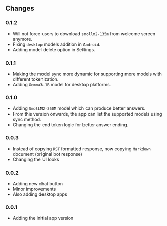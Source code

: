 ## Changes

### 0.1.2
- Will not force users to download `smollm2-135m` from welcome screen anymore.
- Fixing `desktop` models addition in `Android`.
- Adding model delete option in Settings.

### 0.1.1
- Making the model sync more dynamic for supporting more models with different tokenization.
- Adding `Gemma3-1B` model for desktop platforms.

### 0.1.0
- Adding `SmolLM2-360M` model which can produce better answers.
- From this version onwards, the app can list the supported models using sync method.
- Changing the end token logic for better answer ending.

### 0.0.3
- Instead of copying `RST` formatted response, now copying `Markdown` document (original bot response)
- Changing the UI looks

### 0.0.2
- Adding new chat button
- Minor improvements
- Also adding desktop apps

### 0.0.1
- Adding the initial app version
